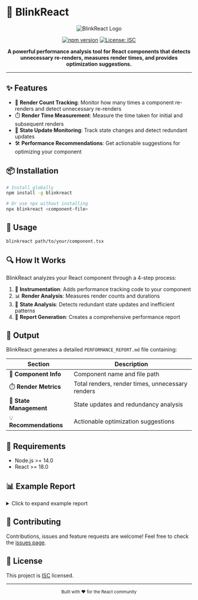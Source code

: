 # 🚀 BlinkReact

<div align="center">
  
  ![BlinkReact Logo](https://img.shields.io/badge/BlinkReact-Performance%20Analysis-blue?style=for-the-badge)
  
  [![npm version](https://img.shields.io/badge/npm-v1.0.0-blue.svg)](https://www.npmjs.com/package/blinkreact)
  [![License: ISC](https://img.shields.io/badge/License-ISC-green.svg)](https://opensource.org/licenses/ISC)
  
  **A powerful performance analysis tool for React components that detects unnecessary re-renders, measures render times, and provides optimization suggestions.**
  
</div>

---

## ✨ Features

- 🔄 **Render Count Tracking**: Monitor how many times a component re-renders and detect unnecessary re-renders
- ⏱️ **Render Time Measurement**: Measure the time taken for initial and subsequent renders
- 🧠 **State Update Monitoring**: Track state changes and detect redundant updates
- 🛠️ **Performance Recommendations**: Get actionable suggestions for optimizing your component

## 📦 Installation

```bash
# Install globally
npm install -g blinkreact

# Or use npx without installing
npx blinkreact <component-file>
```

## 🚦 Usage

```bash
blinkreact path/to/your/component.tsx
```

## 🔍 How It Works

BlinkReact analyzes your React component through a 4-step process:

1. 🧪 **Instrumentation**: Adds performance tracking code to your component
2. 📊 **Render Analysis**: Measures render counts and durations
3. 🔄 **State Analysis**: Detects redundant state updates and inefficient patterns
4. 📝 **Report Generation**: Creates a comprehensive performance report

## 📄 Output

BlinkReact generates a detailed `PERFORMANCE_REPORT.md` file containing:

| Section | Description |
|---------|-------------|
| 📌 **Component Info** | Component name and file path |
| ⏱️ **Render Metrics** | Total renders, render times, unnecessary renders |
| 🧠 **State Management** | State updates and redundancy analysis |
| 💡 **Recommendations** | Actionable optimization suggestions |

## 🔧 Requirements

- Node.js >= 14.0
- React >= 18.0

## 📊 Example Report

<details>
<summary>Click to expand example report</summary>

```markdown
# BlinkReact Performance Report

## Component: `TodoList`

**File Path:** `src/components/TodoList.tsx`  
**Analysis Date:** 2023-05-15 10:30:45

## Render Performance

- **Total Renders:** 5
- **Average Render Time:** 3.45ms
- **Maximum Render Time:** 8.12ms
- **Unnecessary Renders:** 2

## State Management

- **Total State Updates:** 10
- **Redundant State Updates:** 2

## Performance Recommendations

- **Reduce Unnecessary Renders:** Consider using `React.memo()` to prevent re-renders when props haven't changed.
- **Optimize Render Performance:** The component has slow renders. Consider breaking it down into smaller components.
- **Reduce Redundant State Updates:** The component has redundant state updates. Consider using functional updates.
```
</details>

## 🤝 Contributing

Contributions, issues and feature requests are welcome! Feel free to check the [issues page](https://github.com/yourusername/blinkreact/issues).

## 📝 License

This project is [ISC](https://opensource.org/licenses/ISC) licensed.

---

<div align="center">
  <sub>Built with ❤️ for the React community</sub>
</div> 